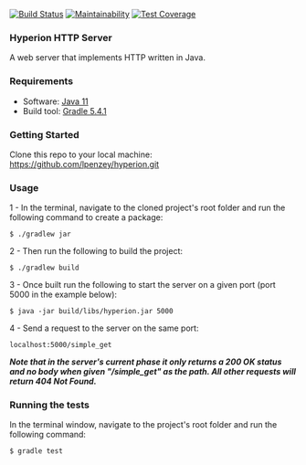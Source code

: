 [![Build Status](https://travis-ci.org/lpenzey/hyperion.svg?branch=master)](https://travis-ci.org/lpenzey/hyperion) [![Maintainability](https://api.codeclimate.com/v1/badges/60d82bfebc6fec4f85d7/maintainability)](https://codeclimate.com/github/lpenzey/hyperion/maintainability) [![Test Coverage](https://api.codeclimate.com/v1/badges/60d82bfebc6fec4f85d7/test_coverage)](https://codeclimate.com/github/lpenzey/hyperion/test_coverage)



### Hyperion HTTP Server
A web server that implements HTTP written in Java. 

### Requirements
- Software: [Java 11](https://adoptopenjdk.net/)
- Build tool: [Gradle 5.4.1](https://gradle.org/install/)


### Getting Started
Clone this repo to your local machine: https://github.com/lpenzey/hyperion.git

### Usage
1 - In the terminal, navigate to the cloned project's root folder and run the following command to create a package:
```
$ ./gradlew jar
```
2 - Then run the following to build the project:
```
$ ./gradlew build
```
3 - Once built run the following to start the server on a given port (port 5000 in the example below):
```
$ java -jar build/libs/hyperion.jar 5000
```
4 - Send a request to the server on the same port:
```
localhost:5000/simple_get
```

***Note that in the server's current phase it only returns a 200 OK status and no body when given "/simple_get" as the path. 
All other requests will return 404 Not Found.***

### Running the tests
In the terminal window, navigate to the project's root folder and run the following command:
```
$ gradle test
```

